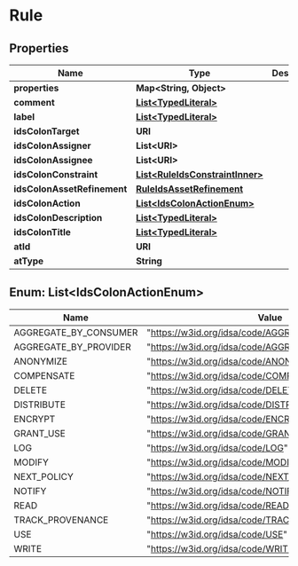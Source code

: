 

# Rule


## Properties

| Name | Type | Description | Notes |
|------------ | ------------- | ------------- | -------------|
|**properties** | **Map&lt;String, Object&gt;** |  |  [optional] |
|**comment** | [**List&lt;TypedLiteral&gt;**](TypedLiteral.md) |  |  [optional] |
|**label** | [**List&lt;TypedLiteral&gt;**](TypedLiteral.md) |  |  [optional] |
|**idsColonTarget** | **URI** |  |  [optional] |
|**idsColonAssigner** | **List&lt;URI&gt;** |  |  [optional] |
|**idsColonAssignee** | **List&lt;URI&gt;** |  |  [optional] |
|**idsColonConstraint** | [**List&lt;RuleIdsConstraintInner&gt;**](RuleIdsConstraintInner.md) |  |  [optional] |
|**idsColonAssetRefinement** | [**RuleIdsAssetRefinement**](RuleIdsAssetRefinement.md) |  |  [optional] |
|**idsColonAction** | [**List&lt;IdsColonActionEnum&gt;**](#List&lt;IdsColonActionEnum&gt;) |  |  |
|**idsColonDescription** | [**List&lt;TypedLiteral&gt;**](TypedLiteral.md) |  |  [optional] |
|**idsColonTitle** | [**List&lt;TypedLiteral&gt;**](TypedLiteral.md) |  |  [optional] |
|**atId** | **URI** |  |  |
|**atType** | **String** |  |  |



## Enum: List&lt;IdsColonActionEnum&gt;

| Name | Value |
|---- | -----|
| AGGREGATE_BY_CONSUMER | &quot;https://w3id.org/idsa/code/AGGREGATE_BY_CONSUMER&quot; |
| AGGREGATE_BY_PROVIDER | &quot;https://w3id.org/idsa/code/AGGREGATE_BY_PROVIDER&quot; |
| ANONYMIZE | &quot;https://w3id.org/idsa/code/ANONYMIZE&quot; |
| COMPENSATE | &quot;https://w3id.org/idsa/code/COMPENSATE&quot; |
| DELETE | &quot;https://w3id.org/idsa/code/DELETE&quot; |
| DISTRIBUTE | &quot;https://w3id.org/idsa/code/DISTRIBUTE&quot; |
| ENCRYPT | &quot;https://w3id.org/idsa/code/ENCRYPT&quot; |
| GRANT_USE | &quot;https://w3id.org/idsa/code/GRANT_USE&quot; |
| LOG | &quot;https://w3id.org/idsa/code/LOG&quot; |
| MODIFY | &quot;https://w3id.org/idsa/code/MODIFY&quot; |
| NEXT_POLICY | &quot;https://w3id.org/idsa/code/NEXT_POLICY&quot; |
| NOTIFY | &quot;https://w3id.org/idsa/code/NOTIFY&quot; |
| READ | &quot;https://w3id.org/idsa/code/READ&quot; |
| TRACK_PROVENANCE | &quot;https://w3id.org/idsa/code/TRACK_PROVENANCE&quot; |
| USE | &quot;https://w3id.org/idsa/code/USE&quot; |
| WRITE | &quot;https://w3id.org/idsa/code/WRITE&quot; |



